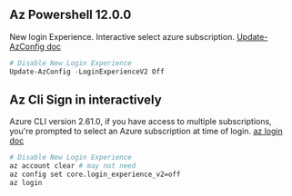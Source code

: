 
## Az Powershell 12.0.0
New login Experience. Interactive select azure subscription. [Update-AzConfig doc](https://learn.microsoft.com/en-us/powershell/module/az.accounts/update-azconfig?view=azps-12.0.0)
```powershell
# Disable New Login Experience
Update-AzConfig -LoginExperienceV2 Off
```

## Az Cli Sign in interactively
Azure CLI version 2.61.0, if you have access to multiple subscriptions, you're prompted to select an Azure subscription at time of login. [az login doc](https://learn.microsoft.com/en-us/cli/azure/authenticate-azure-cli-interactively)
```sh
# Disable New Login Experience
az account clear # may not need
az config set core.login_experience_v2=off
az login
```
